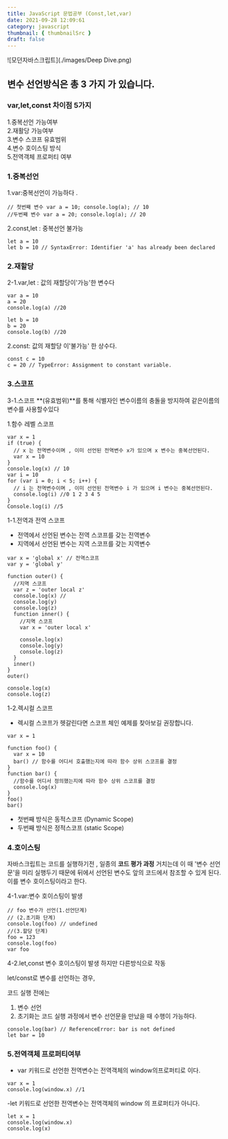 ```yaml
---
title: JavaScript 문법공부 (Const,let,var)
date: 2021-09-28 12:09:61
category: javascript
thumbnail: { thumbnailSrc }
draft: false
---
```


![모던자바스크립트](./images/Deep Dive.png)

## 변수 선언방식은 총 3 가지 가 있습니다.

### var,let,const 차이점 5가지

1.중복선언 가능여부  
 2.재활당 가능여부  
 3.변수 스코프 유효범위  
 4.변수 호이스팅 방식  
 5.전역객체 프로퍼티 여부

### 1.중복선언

1.var:중복선언이 가능하다 .

```
// 첫번째 변수 var a = 10; console.log(a); // 10
//두번째 변수 var a = 20; console.log(a); // 20
```

2.const,let : 중복선언 불가능

```tsx
let a = 10
let b = 10 // SyntaxError: Identifier 'a' has already been declared
```

### 2.재할당

2-1.var,let : 값의 재할당이'가능'한 변수다

```tsx
var a = 10
a = 20
console.log(a) //20

let b = 10
b = 20
console.log(b) //20
```

2.const: 값의 재할당 이'불가능' 한 상수다.

```tsx
const c = 10
c = 20 // TypeError: Assignment to constant variable.
```

### 3.스코프

3-1.스코프 **(유효범위)**를 통해 식별자인 변수이름의 충돌을 방지하여 같은이름의 변수를 사용할수있다

1.함수 레벨 스코프

```tsx
var x = 1
if (true) {
  // x 는 전역변수이며 , 이미 선언된 전역변수 x가 있으며 x 변수는 중복선언된다.
  var x = 10
}
console.log(x) // 10
var i = 10
for (var i = 0; i < 5; i++) {
  // i 는 전역변수이며 , 이미 선언된 전역변수 i 가 있으며 i 변수는 중복선언된다.
  console.log(i) //0 1 2 3 4 5
}
Console.log(i) //5
```

1-1.전역과 전역 스코프

- 전역에서 선언된 변수는 전역 스코프를 갖는 전역변수
- 지역에서 선언된 변수는 지역 스코프를 갖는 지역변수

```tsx
var x = 'global x' // 전역스코프
var y = 'global y'

function outer() {
  //지역 스코프
  var z = 'outer local z'
  console.log(x) //
  console.log(y)
  console.log(z)
  function inner() {
    //지역 스코프
    var x = 'outer local x'

    console.log(x)
    console.log(y)
    console.log(z)
  }
  inner()
}
outer()

console.log(x)
console.log(z)
```

1-2.렉시컬 스코프

- 렉시컬 스코프가 헷갈린다면 스코프 체인 예제를 찾아보길 권장합니다.

```tsx
var x = 1

function foo() {
  var x = 10
  bar() // 함수를 어디서 호출했는지에 따라 함수 상위 스코프를 결정
}
function bar() {
  //함수를 어디서 정의했는지에 따라 함수 상위 스코프를 결정
  console.log(x)
}
foo()
bar()
```

- 첫번째 방식은 동적스코프 (Dynamic Scope)
- 두번째 방식은 정적스코프 (static Scope)

### 4.호이스팅

자바스크립트는 코드를 실행하기전 , 일종의 **코드 평가 과정** 거치는데
이 때 '변수 선언문'을 미리 실행두기 때문에 뒤에서 선언된 변수도 앞의 코드에서 참조할 수 있게 된다.
이를 변수 호이스팅이라고 한다.

4-1.var:변수 호이스팅이 발생

```tsx
// foo 변수가 선언(1.선언단계)
// (2.초기화 단계)
console.log(foo) // undefined
//(3.할당 단계)
foo = 123
console.log(foo)
var foo
```

4-2.let,const 변수 호이스팅이 발생 하지만 다른방식으로 작동

let/const로 변수를 선언하는 경우,

코드 실행 전에는

1. 변수 선언
2. 초기화는 코드 실행 과정에서 변수 선언문을 만났을 때 수행이 가능하다.

```tsx
console.log(bar) // ReferenceError: bar is not defined
let bar = 10
```

### 5.전역객체 프로퍼티여부

- var 키워드로 선언한 전역변수는 전역객체의 window의프로퍼티로 이다.

```tsx
var x = 1
console.log(window.x) //1
```

-let 키워드로 선언한 전역변수는 전역객체의 window 의 프로퍼티가 아니다.

```tsx
let x = 1
console.log(window.x)
console.log(x)
```
